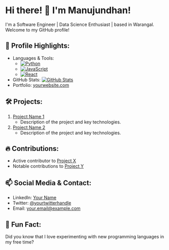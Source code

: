 # Hi there! 👋 I'm Manujundhan!

I'm a Software Engineer | Data Science Enthusiast  | based in Warangal. Welcome to my GitHub profile!

## 🚀 Profile Highlights:

- Languages & Tools:
  - [![Python](https://img.shields.io/badge/Python-3776AB?logo=python&logoColor=white)](https://www.python.org/)
  - [![JavaScript](https://img.shields.io/badge/JavaScript-F7DF1E?logo=javascript&logoColor=black)](https://developer.mozilla.org/en-US/docs/Web/JavaScript)
  - [![React](https://img.shields.io/badge/React-61DAFB?logo=react&logoColor=white)](https://reactjs.org/)
- GitHub Stats:
  [![GitHub Stats](https://github-readme-stats.vercel.app/api?username=yourusername&show_icons=true&theme=radical)](https://github.com/manjunadhan)
- Portfolio:
  [yourwebsite.com](https://www.yourwebsite.com)

## 🛠️ Projects:

1. [Project Name 1](https://github.com/yourusername/project1)
   - Description of the project and key technologies.
2. [Project Name 2](https://github.com/yourusername/project2)
   - Description of the project and key technologies.

## 🔥 Contributions:

- Active contributor to [Project X](https://github.com/projectx)
- Notable contributions to [Project Y](https://github.com/projecty)

## 📫 Social Media & Contact:

- LinkedIn: [Your Name](https://www.linkedin.com/in/yourname)
- Twitter: [@yourtwitterhandle](https://twitter.com/yourtwitterhandle)
- Email: your.email@example.com

## 🌟 Fun Fact:

Did you know that I love experimenting with new programming languages in my free time?

